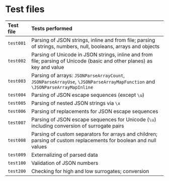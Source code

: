 # Test files

| Test file | Tests performed |
| :---      | :---            |
| `test001` | Parsing of JSON strings, inline and from file; parsing of strings, numbers, null, booleans, arrays and objects |
| `test002` | Parsing of Unicode in JSON strings, inline and from file; parsing of Unicode (basic and other planes) as key and value |
| `test003` | Parsing of arrays: `JSONParseArrayCount`, `JSONParseArrayUse`, `\JSONParseArrayMapFunction` and `\JSONParseArrayMapInline` |
| `test004` | Parsing of JSON escape sequences (except `\u`) |
| `test005` | Parsing of nested JSON strings via `\x` |
| `test006` | Parsing of replacements for JSON escape sequences |
| `test007` | Parsing of JSON escape sequences for Unicode (`\u`) including conversion of surrogate pairs |
| `test008` | Parsing of custom separators for arrays and children; parsing of custom replacements for boolean and null values |
| `test009` | Externalizing of parsed data |
| `test100` | Validation of JSON numbers |
| `test200` | Checking for high and low surrogates; conversion |
